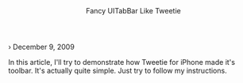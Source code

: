<header>Fancy UITabBar Like Tweetie</header>

<p class="date">&rsaquo; December 9, 2009</p>

<p class="brief">
   In this article, I'll try to demonstrate how Tweetie for iPhone made it's toolbar. It's actually quite simple. Just try to follow my instructions.
</p>


